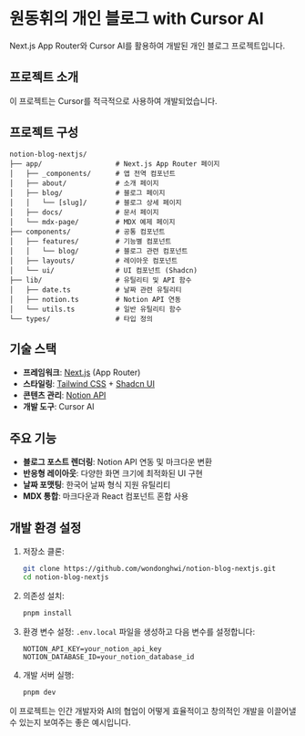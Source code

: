 # 원동휘의 개인 블로그 with Cursor AI

Next.js App Router와 Cursor AI를 활용하여 개발된 개인 블로그 프로젝트입니다.

## 프로젝트 소개

이 프로젝트는 Cursor를 적극적으로 사용하여 개발되었습니다.

## 프로젝트 구성

```
notion-blog-nextjs/
├── app/                  # Next.js App Router 페이지
│   ├── _components/      # 앱 전역 컴포넌트
│   ├── about/            # 소개 페이지
│   ├── blog/             # 블로그 페이지
│   │   └── [slug]/       # 블로그 상세 페이지
│   ├── docs/             # 문서 페이지
│   └── mdx-page/         # MDX 예제 페이지
├── components/           # 공통 컴포넌트
│   ├── features/         # 기능별 컴포넌트
│   │   └── blog/         # 블로그 관련 컴포넌트
│   ├── layouts/          # 레이아웃 컴포넌트
│   └── ui/               # UI 컴포넌트 (Shadcn)
├── lib/                  # 유틸리티 및 API 함수
│   ├── date.ts           # 날짜 관련 유틸리티
│   ├── notion.ts         # Notion API 연동
│   └── utils.ts          # 일반 유틸리티 함수
└── types/                # 타입 정의
```

## 기술 스택

- **프레임워크**: [Next.js](https://nextjs.org) (App Router)
- **스타일링**: [Tailwind CSS](https://tailwindcss.com) + [Shadcn UI](https://ui.shadcn.com/)
- **콘텐츠 관리**: [Notion API](https://developers.notion.com)
- **개발 도구**: Cursor AI

## 주요 기능

- **블로그 포스트 렌더링**: Notion API 연동 및 마크다운 변환
- **반응형 레이아웃**: 다양한 화면 크기에 최적화된 UI 구현
- **날짜 포맷팅**: 한국어 날짜 형식 지원 유틸리티
- **MDX 통합**: 마크다운과 React 컴포넌트 혼합 사용

## 개발 환경 설정

1. 저장소 클론:

   ```bash
   git clone https://github.com/wondonghwi/notion-blog-nextjs.git
   cd notion-blog-nextjs
   ```

2. 의존성 설치:

   ```bash
   pnpm install
   ```

3. 환경 변수 설정:
   `.env.local` 파일을 생성하고 다음 변수를 설정합니다:

   ```
   NOTION_API_KEY=your_notion_api_key
   NOTION_DATABASE_ID=your_notion_database_id
   ```

4. 개발 서버 실행:

   ```bash
   pnpm dev
   ```

이 프로젝트는 인간 개발자와 AI의 협업이 어떻게 효율적이고 창의적인 개발을 이끌어낼 수 있는지 보여주는 좋은 예시입니다.
